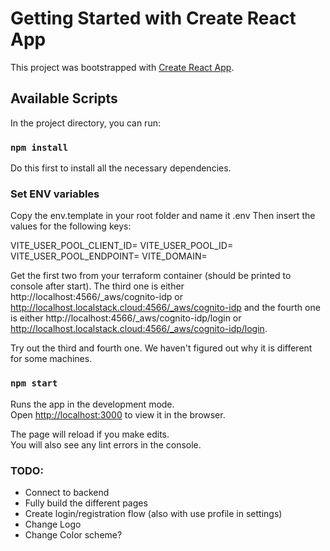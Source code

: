 # Getting Started with Create React App

This project was bootstrapped with [Create React App](https://github.com/facebook/create-react-app).

## Available Scripts

In the project directory, you can run:

### `npm install`

Do this first to install all the necessary dependencies.

### Set ENV variables

Copy the env.template in your root folder and name it .env
Then insert the values for the following keys:

VITE_USER_POOL_CLIENT_ID=
VITE_USER_POOL_ID=
VITE_USER_POOL_ENDPOINT=
VITE_DOMAIN=

Get the first two from your terraform container (should be printed to console after start).
The third one is either http://localhost:4566/\_aws/cognito-idp or http://localhost.localstack.cloud:4566/_aws/cognito-idp and the fourth one is either http://localhost:4566/\_aws/cognito-idp/login or http://localhost.localstack.cloud:4566/_aws/cognito-idp/login.

Try out the third and fourth one. We haven't figured out why it is different for some machines.

### `npm start`

Runs the app in the development mode.\
Open [http://localhost:3000](http://localhost:3000) to view it in the browser.

The page will reload if you make edits.\
You will also see any lint errors in the console.

### TODO:

- Connect to backend
- Fully build the different pages
- Create login/registration flow (also with use profile in settings)
- Change Logo
- Change Color scheme?
